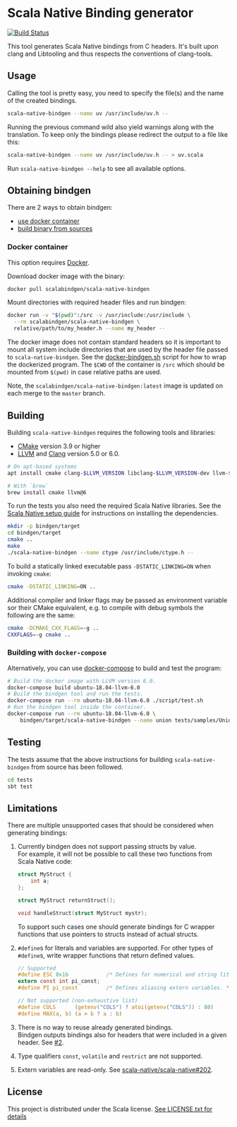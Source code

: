 # Scala Native Binding generator

[![Build Status](https://travis-ci.com/kornilova-l/scala-native-bindgen.svg?branch=master)](https://travis-ci.com/kornilova-l/scala-native-bindgen)

This tool generates Scala Native bindings from C headers. It's built upon clang and Libtooling and thus respects the conventions of clang-tools.

## Usage

Calling the tool is pretty easy, you need to specify the file(s) and the name of the created bindings.

```sh
scala-native-bindgen --name uv /usr/include/uv.h --
```

Running the previous command wild also yield warnings along with the translation. To keep only the bindings please redirect the output to a file like this:

```sh
scala-native-bindgen --name uv /usr/include/uv.h -- > uv.scala
```

Run `scala-native-bindgen --help` to see all available options.

## Obtaining bindgen

There are 2 ways to obtain bindgen:
 * [use docker container](#docker-container) 
 * [build binary from sources](#building)

### Docker container

This option requires [Docker].

Download docker image with the binary:

```sh
docker pull scalabindgen/scala-native-bindgen
```

Mount directories with required header files and run bindgen:

```sh
docker run -v "$(pwd)":/src -v /usr/include:/usr/include \
  --rm scalabindgen/scala-native-bindgen \
  relative/path/to/my_header.h --name my_header --
```

The docker image does not contain standard headers so it is important to
mount all system include directories that are used by the header file
passed to `scala-native-bindgen`. See the [docker-bindgen.sh] script for
how to wrap the dockerized program. The `$CWD` of the container is
`/src` which should be mounted from `$(pwd)` in case relative paths are
used.

Note, the `scalabindgen/scala-native-bindgen:latest` image is updated on
each merge to the `master` branch.

 [Docker]: https://www.docker.com/
 [docker-bindgen.sh]: scripts/docker-bindgen.sh

## Building

Building `scala-native-bindgen` requires the following tools and libraries:

 - [CMake] version 3.9 or higher
 - [LLVM] and [Clang] version 5.0 or 6.0.

```sh
# On apt-based systems
apt install cmake clang-$LLVM_VERSION libclang-$LLVM_VERSION-dev llvm-$LLVM_VERSION-dev

# With `brew`
brew install cmake llvm@6
```

To run the tests you also need the required Scala Native libraries.
See the [Scala Native setup guide] for instructions on installing the dependencies.

```sh
mkdir -p bindgen/target
cd bindgen/target
cmake ..
make
./scala-native-bindgen --name ctype /usr/include/ctype.h --
```

To build a statically linked executable pass `-DSTATIC_LINKING=ON` when invoking `cmake`:

```sh
cmake -DSTATIC_LINKING=ON ..
```

Additional compiler and linker flags may be passed as environment variable sor their CMake
equivalent, e.g. to compile with debug symbols the following are the same:

```sh
cmake -DCMAKE_CXX_FLAGS=-g ..
CXXFLAGS=-g cmake ..
```

### Building with `docker-compose`

Alternatively, you can use [docker-compose] to build and test the program:

```sh
# Build the docker image with LLVM version 6.0.
docker-compose build ubuntu-18.04-llvm-6.0
# Build the bindgen tool and run the tests.
docker-compose run --rm ubuntu-18.04-llvm-6.0 ./script/test.sh
# Run the bindgen tool inside the container.
docker-compose run --rm ubuntu-18.04-llvm-6.0 \
    bindgen/target/scala-native-bindgen --name union tests/samples/Union.h --
```

 [CMake]: https://cmake.org/
 [LLVM]: https://llvm.org/
 [Clang]: https://clang.llvm.org/
 [Scala Native setup guide]: http://www.scala-native.org/en/latest/user/setup.html
 [docker-compose]: https://docs.docker.com/compose/

## Testing

The tests assume that the above instructions for building `scala-native-bindgen` from source
has been followed.

```sh
cd tests
sbt test
```

## Limitations

There are multiple unsupported cases that should be considered when generating bindings:

 1. Currently bindgen does not support passing structs by value.  
    For example, it will not be possible to call these two functions from Scala Native code:
    ```c
    struct MyStruct {
        int a;
    };
    
    struct MyStruct returnStruct();
    
    void handleStruct(struct MyStruct mystr);
    ```
    To support such cases one should generate bindings for C wrapper functions that use pointers to structs instead of actual structs.
 2. `#define`s for literals and variables are supported. For other types of `#define`s,
    write wrapper functions that return defined values.
    ```c
    // Supported
    #define ESC 0x1b            /* Defines for numerical and string literals. */
    extern const int pi_const;
    #define PI pi_const         /* Defines aliasing extern variables. */

    // Not supported (non-exhaustive list)
    #define COLS      (getenv("COLS") ? atoi(getenv("COLS")) : 80)
    #define MAX(a, b) (a > b ? a : b)
    ```

 3. There is no way to reuse already generated bindings.  
    Bindgen outputs bindings also for headers that were included in a given header. See [#2].
 4. Type qualifiers `const`, `volatile` and `restrict` are not supported.
 5. Extern variables are read-only. See [scala-native/scala-native#202].

 [#2]: https://github.com/kornilova-l/scala-native-bindgen/issues/2
 [scala-native/scala-native#202]: https://github.com/scala-native/scala-native/issues/202

## License

This project is distributed under the Scala license.
[See LICENSE.txt for details](LICENSE.txt)
